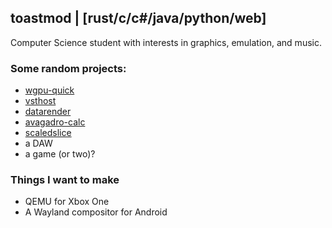 ## toastmod | [rust/c/c#/java/python/web]
Computer Science student with interests in graphics, emulation, and music.
### Some random projects:
* [wgpu-quick](https://github.com/toastmod/wgpu-quick)
* [vsthost](https://github.com/toastmod/vsthost)
* [datarender](https://github.com/toastmod/datarender)
* [avagadro-calc](https://github.com/toastmod/avagadro-calc)
* [scaledslice](https://github.com/toastmod/scaledslice)
* a DAW
* a game (or two)?

### Things I want to make
* QEMU for Xbox One
* A Wayland compositor for Android
